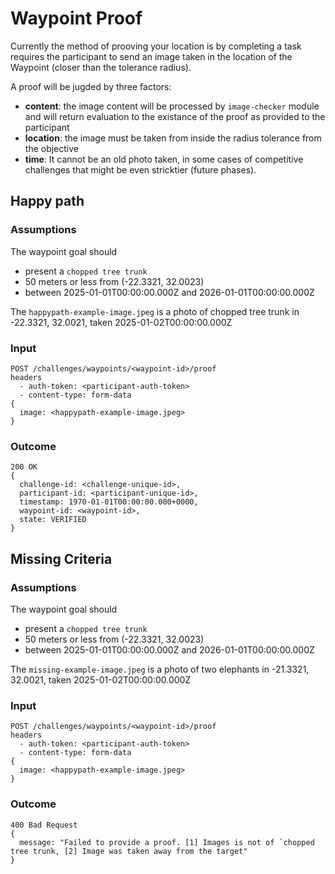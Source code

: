 # Waypoint Proof

Currently the method of prooving your location is by completing a task requires the participant to send an image taken in the location
of the Waypoint (closer than the tolerance radius).

A proof will be jugded by three factors:
- **content**: the image content will be processed by `image-checker` module and will return evaluation to the existance of the proof as provided to the
  participant
- **location**: the image must be taken from inside the radius tolerance from the objective
- **time**: It cannot be an old photo taken, in some cases of competitive challenges that might be even stricktier (future phases).


## Happy path

### Assumptions

The waypoint goal should
- present a `chopped tree trunk`
- 50 meters or less from (-22.3321, 32.0023)
- between 2025-01-01T00:00:00.000Z and 2026-01-01T00:00:00.000Z

The `happypath-example-image.jpeg` is a photo of chopped tree trunk in -22.3321, 32.0021, taken 2025-01-02T00:00:00.000Z

### Input
```
POST /challenges/waypoints/<waypoint-id>/proof
headers
  - auth-token: <participant-auth-token>
  - content-type: form-data
{
  image: <happypath-example-image.jpeg>
}
```

### Outcome
```
200 OK
{
  challenge-id: <challenge-unique-id>,
  participant-id: <participant-unique-id>,
  timestamp: 1970-01-01T00:00:00.000+0000,
  waypoint-id: <waypoint-id>,
  state: VERIFIED
}
```


## Missing Criteria

### Assumptions

The waypoint goal should
- present a `chopped tree trunk`
- 50 meters or less from (-22.3321, 32.0023)
- between 2025-01-01T00:00:00.000Z and 2026-01-01T00:00:00.000Z

The `missing-example-image.jpeg` is a photo of two elephants in -21.3321, 32.0021, taken 2025-01-02T00:00:00.000Z

### Input
```
POST /challenges/waypoints/<waypoint-id>/proof
headers
  - auth-token: <participant-auth-token>
  - content-type: form-data
{
  image: <happypath-example-image.jpeg>
}
```

### Outcome
```
400 Bad Request
{
  message: "Failed to provide a proof. [1] Images is not of `chopped tree trunk, [2] Image was taken away from the target"
}
```
